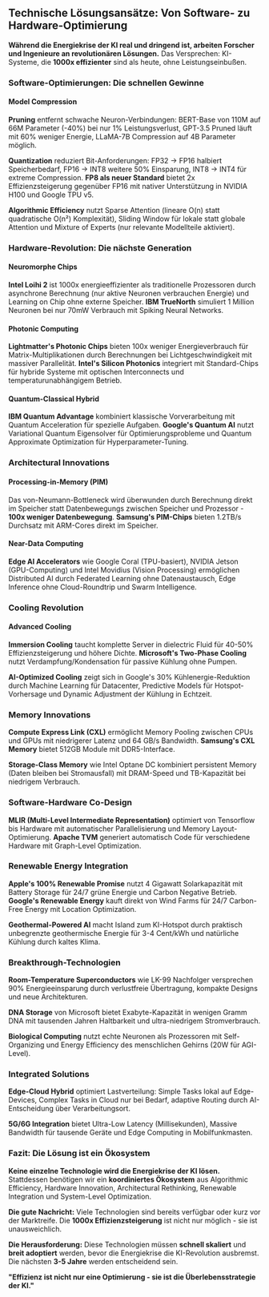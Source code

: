## Technische Lösungsansätze: Von Software- zu Hardware-Optimierung

**Während die Energiekrise der KI real und dringend ist, arbeiten Forscher und Ingenieure an revolutionären Lösungen.** Das Versprechen: KI-Systeme, die **1000x effizienter** sind als heute, ohne Leistungseinbußen.

### Software-Optimierungen: Die schnellen Gewinne

#### Model Compression
**Pruning** entfernt schwache Neuron-Verbindungen: BERT-Base von 110M auf 66M Parameter (-40%) bei nur 1% Leistungsverlust, GPT-3.5 Pruned läuft mit 60% weniger Energie, LLaMA-7B Compression auf 4B Parameter möglich.

**Quantization** reduziert Bit-Anforderungen: FP32 → FP16 halbiert Speicherbedarf, FP16 → INT8 weitere 50% Einsparung, INT8 → INT4 für extreme Compression. **FP8 als neuer Standard** bietet 2x Effizienzsteigerung gegenüber FP16 mit nativer Unterstützung in NVIDIA H100 und Google TPU v5.

**Algorithmic Efficiency** nutzt Sparse Attention (lineare O(n) statt quadratische O(n²) Komplexität), Sliding Window für lokale statt globale Attention und Mixture of Experts (nur relevante Modellteile aktiviert).

### Hardware-Revolution: Die nächste Generation

#### Neuromorphe Chips
**Intel Loihi 2** ist 1000x energieeffizienter als traditionelle Prozessoren durch asynchrone Berechnung (nur aktive Neuronen verbrauchen Energie) und Learning on Chip ohne externe Speicher. **IBM TrueNorth** simuliert 1 Million Neuronen bei nur 70mW Verbrauch mit Spiking Neural Networks.

#### Photonic Computing
**Lightmatter's Photonic Chips** bieten 100x weniger Energieverbrauch für Matrix-Multiplikationen durch Berechnungen bei Lichtgeschwindigkeit mit massiver Parallelität. **Intel's Silicon Photonics** integriert mit Standard-Chips für hybride Systeme mit optischen Interconnects und temperaturunabhängigem Betrieb.

#### Quantum-Classical Hybrid
**IBM Quantum Advantage** kombiniert klassische Vorverarbeitung mit Quantum Acceleration für spezielle Aufgaben. **Google's Quantum AI** nutzt Variational Quantum Eigensolver für Optimierungsprobleme und Quantum Approximate Optimization für Hyperparameter-Tuning.

### Architectural Innovations

#### Processing-in-Memory (PIM)
Das von-Neumann-Bottleneck wird überwunden durch Berechnung direkt im Speicher statt Datenbewegungs zwischen Speicher und Prozessor - **100x weniger Datenbewegung**. **Samsung's PIM-Chips** bieten 1.2TB/s Durchsatz mit ARM-Cores direkt im Speicher.

#### Near-Data Computing
**Edge AI Accelerators** wie Google Coral (TPU-basiert), NVIDIA Jetson (GPU-Computing) und Intel Movidius (Vision Processing) ermöglichen Distributed AI durch Federated Learning ohne Datenaustausch, Edge Inference ohne Cloud-Roundtrip und Swarm Intelligence.

### Cooling Revolution

#### Advanced Cooling
**Immersion Cooling** taucht komplette Server in dielectric Fluid für 40-50% Effizienzsteigerung und höhere Dichte. **Microsoft's Two-Phase Cooling** nutzt Verdampfung/Kondensation für passive Kühlung ohne Pumpen.

**AI-Optimized Cooling** zeigt sich in Google's 30% Kühlenergie-Reduktion durch Machine Learning für Datacenter, Predictive Models für Hotspot-Vorhersage und Dynamic Adjustment der Kühlung in Echtzeit.

### Memory Innovations

**Compute Express Link (CXL)** ermöglicht Memory Pooling zwischen CPUs und GPUs mit niedrigerer Latenz und 64 GB/s Bandwidth. **Samsung's CXL Memory** bietet 512GB Module mit DDR5-Interface.

**Storage-Class Memory** wie Intel Optane DC kombiniert persistent Memory (Daten bleiben bei Stromausfall) mit DRAM-Speed und TB-Kapazität bei niedrigem Verbrauch.

### Software-Hardware Co-Design

**MLIR (Multi-Level Intermediate Representation)** optimiert von Tensorflow bis Hardware mit automatischer Parallelisierung und Memory Layout-Optimierung. **Apache TVM** generiert automatisch Code für verschiedene Hardware mit Graph-Level Optimization.

### Renewable Energy Integration

**Apple's 100% Renewable Promise** nutzt 4 Gigawatt Solarkapazität mit Battery Storage für 24/7 grüne Energie und Carbon Negative Betrieb. **Google's Renewable Energy** kauft direkt von Wind Farms für 24/7 Carbon-Free Energy mit Location Optimization.

**Geothermal-Powered AI** macht Island zum KI-Hotspot durch praktisch unbegrenzte geothermische Energie für 3-4 Cent/kWh und natürliche Kühlung durch kaltes Klima.

### Breakthrough-Technologien

**Room-Temperature Superconductors** wie LK-99 Nachfolger versprechen 90% Energieeinsparung durch verlustfreie Übertragung, kompakte Designs und neue Architekturen.

**DNA Storage** von Microsoft bietet Exabyte-Kapazität in wenigen Gramm DNA mit tausenden Jahren Haltbarkeit und ultra-niedrigem Stromverbrauch.

**Biological Computing** nutzt echte Neuronen als Prozessoren mit Self-Organizing und Energy Efficiency des menschlichen Gehirns (20W für AGI-Level).

### Integrated Solutions

**Edge-Cloud Hybrid** optimiert Lastverteilung: Simple Tasks lokal auf Edge-Devices, Complex Tasks in Cloud nur bei Bedarf, adaptive Routing durch AI-Entscheidung über Verarbeitungsort.

**5G/6G Integration** bietet Ultra-Low Latency (Millisekunden), Massive Bandwidth für tausende Geräte und Edge Computing in Mobilfunkmasten.

### Fazit: Die Lösung ist ein Ökosystem

**Keine einzelne Technologie wird die Energiekrise der KI lösen.** Stattdessen benötigen wir ein **koordiniertes Ökosystem** aus Algorithmic Efficiency, Hardware Innovation, Architectural Rethinking, Renewable Integration und System-Level Optimization.

**Die gute Nachricht:** Viele Technologien sind bereits verfügbar oder kurz vor der Marktreife. Die **1000x Effizienzsteigerung** ist nicht nur möglich - sie ist unausweichlich.

**Die Herausforderung:** Diese Technologien müssen **schnell skaliert** und **breit adoptiert** werden, bevor die Energiekrise die KI-Revolution ausbremst. Die nächsten **3-5 Jahre** werden entscheidend sein.

**"Effizienz ist nicht nur eine Optimierung - sie ist die Überlebensstrategie der KI."**